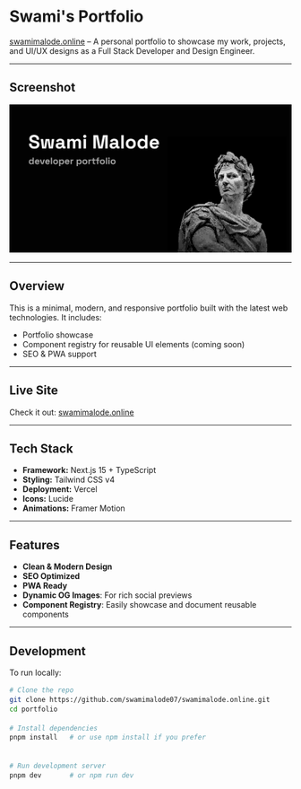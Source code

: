 # Swami's Portfolio

[swamimalode.online](https://swamimalode.online) – A personal portfolio to showcase my work, projects, and UI/UX designs as a Full Stack Developer and Design Engineer.

---

## Screenshot
![Portfolio Screenshot](public/opengraphh.jpg)  

---

## Overview

This is a minimal, modern, and responsive portfolio built with the latest web technologies. It includes:

- Portfolio showcase
- Component registry for reusable UI elements (coming soon)
- SEO & PWA support

---

## Live Site

Check it out: [swamimalode.online](https://swamimalode.online)

---

## Tech Stack

- **Framework:** Next.js 15 + TypeScript  
- **Styling:** Tailwind CSS v4  
- **Deployment:** Vercel  
- **Icons:** Lucide  
- **Animations:** Framer Motion  

---

## Features

- **Clean & Modern Design** 
- **SEO Optimized** 
- **PWA Ready** 
- **Dynamic OG Images**: For rich social previews  
- **Component Registry**: Easily showcase and document reusable components  

---

## Development

To run locally:

```bash
# Clone the repo
git clone https://github.com/swamimalode07/swamimalode.online.git
cd portfolio

# Install dependencies
pnpm install   # or use npm install if you prefer


# Run development server
pnpm dev       # or npm run dev
